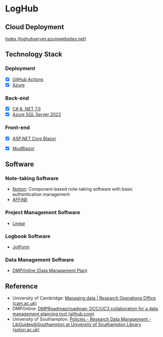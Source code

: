 #  LogHub

## Cloud Deployment

[Index (loghubserver.azurewebsites.net)](https://loghubserver.azurewebsites.net/)

## Technology Stack

### Deployment

-   [x] [GitHub Actions](https://docs.github.com/en/actions)
-   [x] [Azure](https://azure.microsoft.com/en-gb/free/search/?ef_id=_k_Cj0KCQjwnMWkBhDLARIsAHBOftr5t_dmE2EQ4wQNg_MMh7HZypFviT4P3G39H4-WKofyQZ4231OFMg8aAue_EALw_wcB_k_&OCID=AIDcmm3bvqzxp1_SEM__k_Cj0KCQjwnMWkBhDLARIsAHBOftr5t_dmE2EQ4wQNg_MMh7HZypFviT4P3G39H4-WKofyQZ4231OFMg8aAue_EALw_wcB_k_&gad=1&gclid=Cj0KCQjwnMWkBhDLARIsAHBOftr5t_dmE2EQ4wQNg_MMh7HZypFviT4P3G39H4-WKofyQZ4231OFMg8aAue_EALw_wcB)

### Back-end

-   [x] [C# & .NET 7.0](https://learn.microsoft.com/en-us/dotnet/csharp/programming-guide/concepts/linq/)
-   [x] [Azure SQL Server 2022](https://www.microsoft.com/en-us/sql-server/sql-server-2022)

### Front-end

-   [x] [ASP.NET Core Blazor](https://learn.microsoft.com/en-us/aspnet/core/blazor/?view=aspnetcore-7.0)

-   [x] [MudBlazor](https://mudblazor.com/docs/overview)

## Software

### Note-taking Software

-   [Notion](https://www.notion.so/): Component-based note-taking software with basic authentication management
-   [AFFiNE](https://affine.pro/)

### Project Management Software

-   [Linear](https://linear.app/)

### Logbook Software

-   [JotForm](https://eu.jotform.com/)

### Data Management Software

-   [DMPOnline (Data Management Plan)](https://dmponline.dcc.ac.uk/)

## Reference

-   University of Cambridge: [Managing data | Research Operations Office (cam.ac.uk)](https://www.research-operations.admin.cam.ac.uk/managing-research-projects/research-data-management)
-   DMPOnline: [DMPRoadmap/roadmap: DCC/UC3 collaboration for a data management planning tool (github.com)](https://github.com/DMPRoadmap/roadmap)
-   University of Southampton: [Policies - Research Data Management - LibGuides@Southampton at University of Southampton Library (soton.ac.uk)](https://library.soton.ac.uk/researchdata/policies)